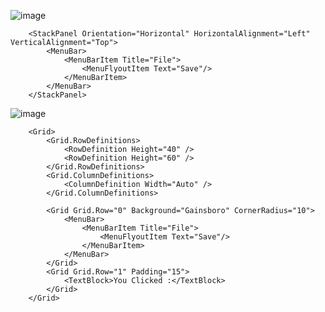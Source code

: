 ![image](https://github.com/gryrryfh/visual-programming/assets/50912987/16fda159-1022-4e6f-89cc-d7c7d4b91444)
```xaml
    <StackPanel Orientation="Horizontal" HorizontalAlignment="Left" VerticalAlignment="Top">
        <MenuBar>
            <MenuBarItem Title="File">
                <MenuFlyoutItem Text="Save"/>
            </MenuBarItem>
        </MenuBar>
    </StackPanel>
```
![image](https://github.com/gryrryfh/visual-programming/assets/50912987/d96f6e2e-2899-4d0e-94a2-6c73bfdff266)
```xaml
    <Grid>
        <Grid.RowDefinitions>
            <RowDefinition Height="40" />
            <RowDefinition Height="60" />
        </Grid.RowDefinitions>
        <Grid.ColumnDefinitions>
            <ColumnDefinition Width="Auto" />
        </Grid.ColumnDefinitions>

        <Grid Grid.Row="0" Background="Gainsboro" CornerRadius="10">
            <MenuBar>
                <MenuBarItem Title="File">
                    <MenuFlyoutItem Text="Save"/>
                </MenuBarItem>
            </MenuBar>
        </Grid>
        <Grid Grid.Row="1" Padding="15">
            <TextBlock>You Clicked :</TextBlock>
        </Grid>
    </Grid>
```

